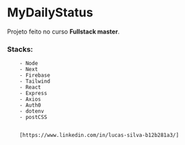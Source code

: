 # MyDailyStatus
Projeto feito no curso **Fullstack master**.



### Stacks: 
        - Node 
        - Next 
        - Firebase 
        - Tailwind 
        - React 
        - Express 
        - Axios
        - Auth0
        - dotenv
        - postCSS
        
        
        [https://www.linkedin.com/in/lucas-silva-b12b281a3/]
